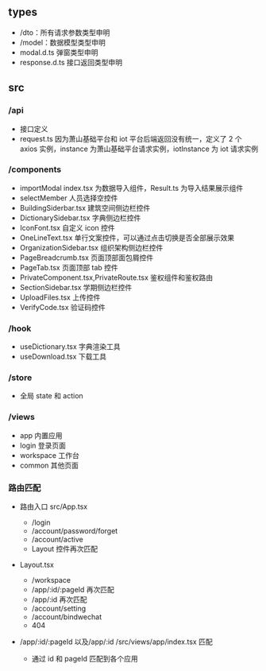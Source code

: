 ## types

- /dto：所有请求参数类型申明
- /model：数据模型类型申明
- modal.d.ts 弹窗类型申明
- response.d.ts 接口返回类型申明

## src

### /api

- 接口定义
- request.ts 因为萧山基础平台和 iot 平台后端返回没有统一，定义了 2 个 axios 实例，instance 为萧山基础平台请求实例，iotInstance 为 iot 请求实例

### /components

- importModal index.tsx 为数据导入组件，Result.ts 为导入结果展示组件
- selectMember 人员选择空控件
- BuildingSiderbar.tsx 建筑空间侧边栏控件
- DictionarySidebar.tsx 字典侧边栏控件
- IconFont.tsx 自定义 icon 控件
- OneLineText.tsx 单行文案控件，可以通过点击切换是否全部展示效果
- OrganizationSidebar.tsx 组织架构侧边栏控件
- PageBreadcrumb.tsx 页面顶部面包屑控件
- PageTab.tsx 页面顶部 tab 控件
- PrivateComponent.tsx,PrivateRoute.tsx 鉴权组件和鉴权路由
- SectionSidebar.tsx 学期侧边栏控件
- UploadFiles.tsx 上传控件
- VerifyCode.tsx 验证码控件

### /hook

- useDictionary.tsx 字典渲染工具
- useDownload.tsx 下载工具

### /store

- 全局 state 和 action

### /views

- app 内置应用
- login 登录页面
- workspace 工作台
- common 其他页面

### 路由匹配

- 路由入口 src/App.tsx
  - /login
  - /account/password/forget
  - /account/active
  - Layout 控件再次匹配
- Layout.tsx

  - /workspace
  - /app/:id/:pageId 再次匹配
  - /app/:id 再次匹配
  - /account/setting
  - /account/bindwechat
  - 404

- /app/:id/:pageId 以及/app/:id /src/views/app/index.tsx 匹配
  - 通过 id 和 pageId 匹配到各个应用
